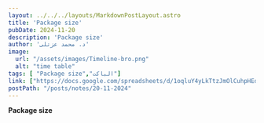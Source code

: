 ```yaml
---
layout: ../../../layouts/MarkdownPostLayout.astro
title: 'Package size'
pubDate: 2024-11-20
description: 'Package size'
author: 'د. محمد عزتلى'
image:
  url: "/assets/images/Timeline-bro.png"
  alt: "time table"
tags: [ "Package size","الباكت"]
link: ["https://docs.google.com/spreadsheets/d/1oqluY4yLkTtzJmOlCuhpHEdIC14eK6pt/edit?usp=sharing&ouid=106439338913487915657&rtpof=true&sd=true","https://drive.google.com/file/d/1CISkAdTHJytCjJKFDYld3iaB1T02bkEt/view?usp=sharing"]
postPath: "/posts/notes/20-11-2024"
---
```



**Package size**